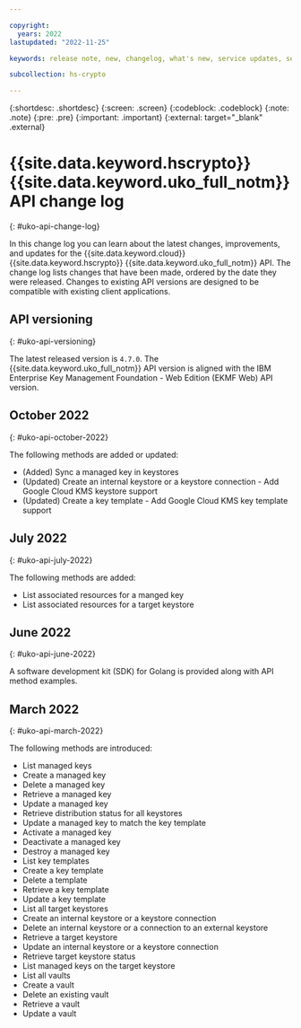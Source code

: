 ```yaml
---

copyright:
  years: 2022
lastupdated: "2022-11-25"

keywords: release note, new, changelog, what's new, service updates, service bulletin

subcollection: hs-crypto

---
```



{:shortdesc: .shortdesc}
{:screen: .screen}
{:codeblock: .codeblock}
{:note: .note}
{:pre: .pre}
{:important: .important}
{:external: target="_blank" .external}

# {{site.data.keyword.hscrypto}} {{site.data.keyword.uko_full_notm}} API change log
{: #uko-api-change-log}

In this change log you can learn about the latest changes, improvements, and updates for the {{site.data.keyword.cloud}} {{site.data.keyword.hscrypto}} {{site.data.keyword.uko_full_notm}} API. The change log lists changes that have been made, ordered by the date they were released. Changes to existing API versions are designed to be compatible with existing client applications.

## API versioning
{: #uko-api-versioning}

The latest released version is `4.7.0`. The {{site.data.keyword.uko_full_notm}} API version is aligned with the IBM Enterprise Key Management Foundation - Web Edition (EKMF Web) API version.  





## October 2022
{: #uko-api-october-2022}

The following methods are added or updated:

- (Added) Sync a managed key in keystores
- (Updated) Create an internal keystore or a keystore connection - Add Google Cloud KMS keystore support
- (Updated) Create a key template - Add Google Cloud KMS key template support



## July 2022
{: #uko-api-july-2022}

The following methods are added:

- List associated resources for a manged key
- List associated resources for a target keystore

## June 2022
{: #uko-api-june-2022}

A software development kit (SDK) for Golang is provided along with API method examples.

## March 2022
{: #uko-api-march-2022}

The following methods are introduced:

- List managed keys
- Create a managed key
- Delete a managed key
- Retrieve a managed key
- Update a managed key
- Retrieve distribution status for all keystores
- Update a managed key to match the key template
- Activate a managed key
- Deactivate a managed key
- Destroy a managed key
- List key templates
- Create a key template
- Delete a template
- Retrieve a key template
- Update a key template
- List all target keystores
- Create an internal keystore or a keystore connection
- Delete an internal keystore or a connection to an external keystore
- Retrieve a target keystore
- Update an internal keystore or a keystore connection
- Retrieve target keystore status
- List managed keys on the target keystore
- List all vaults
- Create a vault
- Delete an existing vault
- Retrieve a vault
- Update a vault

